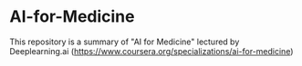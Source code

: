 # AI-for-Medicine
This repository is a summary of "AI for Medicine" lectured by Deeplearning.ai (https://www.coursera.org/specializations/ai-for-medicine)

